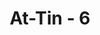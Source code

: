 ---
title: "At-Tin - 6"
no: 6
arabic_no: ٦
ayah: اِلَّا الَّذِيْنَ اٰمَنُوْا وَعَمِلُوا الصّٰلِحٰتِ فَلَهُمْ اَجْرٌ غَيْرُ مَمْنُوْنٍۗ
translation: "kecuali orang-orang yang beriman dan mengerjakan kebajikan; maka mereka akan mendapat pahala yang tidak ada putus-putusnya."
tafsir: "Yang terhindar dari kehinaan itu adalah orang-orang yang beriman dan berbuat baik. Dengan demikian, tolok ukur kemuliaan adalah iman dan perbuatan baik itu. Hal itu karena iman berarti mengakui adanya Allah dan nilai-nilai yang diajarkan-Nya. Pengakuan itu akan menjadi jalan hidup atau akidahnya, dan karena telah menjadi akidahnya, maka nilai-nilai itu akan dilaksanakannya dengan sepenuh hatinya. Karena nilai-nilai yang diajarkan Allah seluruhnya baik, maka manusia yang melaksanakannya akan menjadi manusia baik pula. Semakin tinggi akidah seseorang semakin baik perbuatannya, sehingga ia akan menjadi manusia terbaik dan termulia.\n\nManusia yang memiliki sikap hidup yang didasarkan atas iman dan perbuatan baik itu akan memperoleh balasan dari Allah tanpa putus-putusnya. Iman dan perbuatan baiknya itu akan berbuah di dunia, berupa kesentosaan hidup baginya dan bagi masyarakatnya, dan kebahagiaan hidup di akhirat di dalam surga."
---
